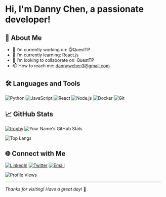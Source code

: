 # Hi, I'm Danny Chen, a passionate developer!

## 🚀 About Me

- 🔭 I’m currently working on: @QuestTP
- 🌱 I’m currently learning: React.js
- 👯 I’m looking to collaborate on: QuestTP
- 📫 How to reach me: dannywchen3@gmail.com 

## 🛠️ Languages and Tools

![Python](https://img.shields.io/badge/Python-3776AB?style=for-the-badge&logo=python&logoColor=white)
![JavaScript](https://img.shields.io/badge/JavaScript-F7DF1E?style=for-the-badge&logo=javascript&logoColor=black)
![React](https://img.shields.io/badge/React-20232A?style=for-the-badge&logo=react&logoColor=61DAFB)
![Node.js](https://img.shields.io/badge/Node.js-43853D?style=for-the-badge&logo=node-dot-js&logoColor=white)
![Docker](https://img.shields.io/badge/Docker-2496ED?style=for-the-badge&logo=docker&logoColor=white)
![Git](https://img.shields.io/badge/Git-F05032?style=for-the-badge&logo=git&logoColor=white)

## 📈 GitHub Stats

[![trophy](https://github-profile-trophy.vercel.app/?username=dannywchen&theme=onedark)](https://github.com/dannywchen/github-profile-trophy)
![Your Name's GitHub Stats](https://github-readme-stats.vercel.app/api?username=dannywchen&show_icons=true&theme=radical)

![Top Langs](https://github-readme-stats.vercel.app/api/top-langs/?username=dannywchen&layout=compact&theme=radical)


## 🌐 Connect with Me

[![LinkedIn](https://img.shields.io/badge/LinkedIn-0077B5?style=for-the-badge&logo=linkedin&logoColor=white)](https://www.linkedin.com/in/dannywchen)
[![Twitter](https://img.shields.io/badge/Twitter-1DA1F2?style=for-the-badge&logo=twitter&logoColor=white)](https://twitter.com/dannywchen)
[![Email](https://img.shields.io/badge/Email-D14836?style=for-the-badge&logo=gmail&logoColor=white)](mailto:dannywchen3@gmail.com)


![Profile Views](https://komarev.com/ghpvc/?username=dannywchen&style=for-the-badge)

---

*Thanks for visiting! Have a great day!* 🌟
